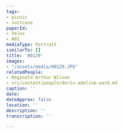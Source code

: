 ```yaml
---
tags:
- picnic
- suitcase
paperId:
- Velox
- A02
mediaType: Portrait
similarTo: []
title: '00129'
images:
- "/assets/media/00129.JPG"
relatedPeople:
- Reginald Arthur Wilson
- src/content/people/doris-adeline-ward.md
caption: ''
date: 
dateApprox: false
location: ''
description: ''
transcription: ''

---
```

